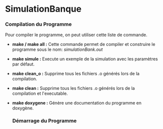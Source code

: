# SimulationBanque

<h3> Compilation du Programme</h3>
<p>Pour compiler le programme, on peut utiliser cette liste de commande.</p>
<ul>
    <p><li><strong>make / make all :</strong> Cette commande permet de compiler et construire le programme sous le
        nom: <em>simulationBank.out</em>
    </li> </p>
    <p><li><strong>make simule :</strong> Execute un exemple de la simulation avec les paramètres par défaut.
    </li> </p>
    <p><li><strong>make clean_o :</strong> Supprime tous les fichiers .o générés lors de la compilation.</li></p>
    <p><li><strong>make clean :</strong> Supprime tous les fichiers .o générés lors de la compilation et l'executable.</li></p>
    <p><li><strong>make doxygene :</strong> Génère une documentation du programme en doxygène.</li></p>
</u>
<h3> Démarrage du Programme<h3>
